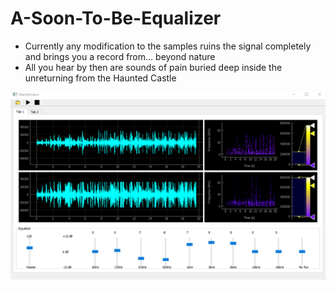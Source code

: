 # A-Soon-To-Be-Equalizer

* Currently any modification to the samples ruins the signal completely and brings you
 a record from... beyond nature
* All you hear by then are sounds of pain buried deep inside the unreturning from the Haunted Castle

<p float="left">
    <img src="images/sample_1.PNG" width="700" height="300"/>
</P>